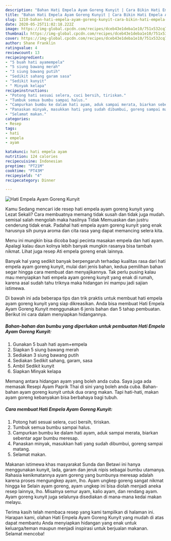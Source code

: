 ```yaml
---
description: "Bahan Hati Empela Ayam Goreng Kunyit | Cara Bikin Hati Empela Ayam Goreng Kunyit Yang Enak Dan Mudah"
title: "Bahan Hati Empela Ayam Goreng Kunyit | Cara Bikin Hati Empela Ayam Goreng Kunyit Yang Enak Dan Mudah"
slug: 1210-bahan-hati-empela-ayam-goreng-kunyit-cara-bikin-hati-empela-ayam-goreng-kunyit-yang-enak-dan-mudah
date: 2020-05-25T11:02:18.222Z
image: https://img-global.cpcdn.com/recipes/dceb43e1deba1e10/751x532cq70/hati-empela-ayam-goreng-kunyit-foto-resep-utama.jpg
thumbnail: https://img-global.cpcdn.com/recipes/dceb43e1deba1e10/751x532cq70/hati-empela-ayam-goreng-kunyit-foto-resep-utama.jpg
cover: https://img-global.cpcdn.com/recipes/dceb43e1deba1e10/751x532cq70/hati-empela-ayam-goreng-kunyit-foto-resep-utama.jpg
author: Shane Franklin
ratingvalue: 4
reviewcount: 13
recipeingredient:
- "5 buah hati ayamempela"
- "5 siung bawang merah"
- "3 siung bawang putih"
- "Sedikit sahang garam sasa"
- "Sedikit kunyit"
- " Minyak kelapa"
recipeinstructions:
- "Potong hati sesuai selera, cuci bersih, tiriskan."
- "Tumbuk semua bumbu sampai halus."
- "Campurkan bumbu ke dalam hati ayam, aduk sampai merata, biarkan sebentar agar bumbu meresap."
- "Panaskan minyak, masukkan hati yang sudah dibumbui, goreng sampai matang."
- "Selamat makan."
categories:
- Resep
tags:
- hati
- empela
- ayam

katakunci: hati empela ayam 
nutrition: 124 calories
recipecuisine: Indonesian
preptime: "PT21M"
cooktime: "PT43M"
recipeyield: "4"
recipecategory: Dinner

---
```



![Hati Empela Ayam Goreng Kunyit](https://img-global.cpcdn.com/recipes/dceb43e1deba1e10/751x532cq70/hati-empela-ayam-goreng-kunyit-foto-resep-utama.jpg)

Kamu Sedang mencari ide resep hati empela ayam goreng kunyit yang Lezat Sekali? Cara membuatnya memang tidak susah dan tidak juga mudah. semisal salah mengolah maka hasilnya Tidak Memuaskan dan justru cenderung tidak enak. Padahal hati empela ayam goreng kunyit yang enak harusnya sih punya aroma dan cita rasa yang dapat memancing selera kita.

Menu ini mungkin bisa dicoba bagi pecinta masakan empela dan hati ayam. Apalagi kalau daun kolnya lebih banyak mungkin rasanya bisa tambah nikmat. Lihat juga resep Ati empela goreng enak lainnya.

Banyak hal yang sedikit banyak berpengaruh terhadap kualitas rasa dari hati empela ayam goreng kunyit, mulai dari jenis bahan, kedua pemilihan bahan segar hingga cara membuat dan menyajikannya. Tak perlu pusing kalau mau menyiapkan hati empela ayam goreng kunyit yang enak di rumah, karena asal sudah tahu triknya maka hidangan ini mampu jadi sajian istimewa.


Di bawah ini ada beberapa tips dan trik praktis untuk membuat hati empela ayam goreng kunyit yang siap dikreasikan. Anda bisa membuat Hati Empela Ayam Goreng Kunyit menggunakan 6 jenis bahan dan 5 tahap pembuatan. Berikut ini cara dalam menyiapkan hidangannya.

<!--inarticleads1-->

##### Bahan-bahan dan bumbu yang diperlukan untuk pembuatan Hati Empela Ayam Goreng Kunyit:

1. Gunakan 5 buah hati ayam+empela
1. Siapkan 5 siung bawang merah
1. Sediakan 3 siung bawang putih
1. Sediakan Sedikit sahang, garam, sasa
1. Ambil Sedikit kunyit
1. Siapkan  Minyak kelapa


Memang antara hidangan ayam yang boleh anda cuba. Saya juga ada memasak Resepi Ayam Paprik Thai di sini yang boleh anda cuba. Bahan-bahan ayam goreng kunyit untuk dua orang makan. Tapi hati-hati, makan ayam goreng kebanyakan bisa berbahaya bagi tubuh. 

<!--inarticleads2-->

##### Cara membuat Hati Empela Ayam Goreng Kunyit:

1. Potong hati sesuai selera, cuci bersih, tiriskan.
1. Tumbuk semua bumbu sampai halus.
1. Campurkan bumbu ke dalam hati ayam, aduk sampai merata, biarkan sebentar agar bumbu meresap.
1. Panaskan minyak, masukkan hati yang sudah dibumbui, goreng sampai matang.
1. Selamat makan.


Makanan istimewa khas masyarakat Sunda dan Betawi ini hanya menggunakan kunyit, lada, garam dan jeruk nipis sebagai bumbu utamanya. Rahasia kenikmatannya ayam goreng yang bumbunya meresap adalah karena proses mengungkep ayam, lho. Ayam ungkep goreng sangat nikmat hingga ke Selain ayam goreng, ayam ungkep ini bisa diolah menjadi aneka resep lainnya, lho. Misalnya semur ayam, kalio ayam, dan rendang ayam. Ayam goreng kunyit juga selalunya disediakan di mana-mana kedai makan melayu. 

Terima kasih telah membaca resep yang kami tampilkan di halaman ini. Harapan kami, olahan Hati Empela Ayam Goreng Kunyit yang mudah di atas dapat membantu Anda menyiapkan hidangan yang enak untuk keluarga/teman maupun menjadi inspirasi untuk berjualan makanan. Selamat mencoba!

